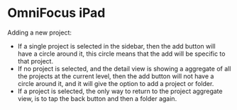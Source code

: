 # OmniFocus iPad

Adding a new project: 

* If a single project is selected in the sidebar, then the add button will have a circle around it, this circle means that the add will be specific to that project.
* If no project is selected, and the detail view is showing a aggregate of all the projects at the current level, then the add button will not have a circle around it, and it will give the option to add a project or folder.
* If a project is selected, the only way to return to the project aggregate view, is to tap the back button and then a folder again.

